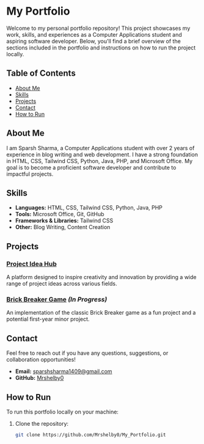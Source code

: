 # My Portfolio

Welcome to my personal portfolio repository! This project showcases my work, skills, and experiences as a Computer Applications student and aspiring software developer. Below, you'll find a brief overview of the sections included in the portfolio and instructions on how to run the project locally.

## Table of Contents

- [About Me](#about-me)
- [Skills](#skills)
- [Projects](#projects)
- [Contact](#contact)
- [How to Run](#how-to-run)

## About Me

I am Sparsh Sharma, a Computer Applications student with over 2 years of experience in blog writing and web development. I have a strong foundation in HTML, CSS, Tailwind CSS, Python, Java, PHP, and Microsoft Office. My goal is to become a proficient software developer and contribute to impactful projects.

## Skills

- **Languages:** HTML, CSS, Tailwind CSS, Python, Java, PHP
- **Tools:** Microsoft Office, Git, GitHub
- **Frameworks & Libraries:** Tailwind CSS
- **Other:** Blog Writing, Content Creation

## Projects

### [Project Idea Hub](https://github.com/Mrshelby0/Project-Idea-Hub)
A platform designed to inspire creativity and innovation by providing a wide range of project ideas across various fields.

### [Brick Breaker Game](https://github.com/Mrshelby0/Brick-Breaker-Game) *(In Progress)*
An implementation of the classic Brick Breaker game as a fun project and a potential first-year minor project.

## Contact

Feel free to reach out if you have any questions, suggestions, or collaboration opportunities!

- **Email:** [sparshsharma1409@gmail.com](mailto:sparshsharma1409@gmail.com)
- **GitHub:** [Mrshelby0](https://github.com/Mrshelby0)

## How to Run

To run this portfolio locally on your machine:

1. Clone the repository:
   ```bash
   git clone https://github.com/Mrshelby0/My_Portfolio.git
